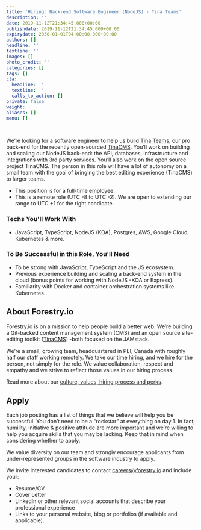 ```yaml
---
title: 'Hiring: Back-end Software Engineer (NodeJS) - Tina Teams'
description: ''
date: 2019-11-12T21:34:45.000+00:00
publishdate: 2019-11-12T21:34:45.000+00:00
expirydate: 2030-01-01T04:00:00.000+00:00
authors: []
headline: ''
textline: ''
images: []
photo_credit: ''
categories: []
tags: []
cta:
  headline: ''
  textline: ''
  calls_to_action: []
private: false
weight: 
aliases: []
menu: []

---
```

We’re looking for a software engineer to help us build [Tina Teams](https://tinacms.org/teams "Tina Teams"), our pro back-end for the recently open-sourced [TinaCMS](https://tinacms.org "TinaCMS"). You’ll work on building and scaling our NodeJS back-end: the API, databases, infrastructure and integrations with 3rd party services. You’ll also work on the open source project TinaCMS. The person in this role will have a lot of autonomy on a small team with the goal of bringing the best editing experience (TinaCMS) to larger teams.

* This position is for a full-time employee.
* This is a remote role (UTC -8 to UTC -2). We are open to extending our range to UTC +1 for the right candidate.

### Techs You'll Work With

* JavaScript, TypeScript, NodeJS (KOA), Postgres, AWS, Google Cloud, Kubernetes & more.

### To Be Successful in this Role, You'll Need

* To be strong with JavaScript, TypeScript and the JS ecosystem.
* Previous experience building and scaling a back-end system in the cloud (bonus points for working with NodeJS -KOA or Express).
* Familiarity with Docker and container orchestration systems like Kubernetes.

## About Forestry.io

Forestry.io is on a mission to help people build a better web. We’re building a Git-backed content management system (CMS) and an open source site-editing toolkit ([TinaCMS](https://tinacms.org "TinaCMS")) -both focused on the JAMstack.

We’re a small, growing team, headquartered in PEI, Canada with roughly half our staff working remotely. We take our time hiring, and we hire for the person, not simply for the role. We value collaboration, respect and empathy and we strive to reflect those values in our hiring process.

Read more about our [culture, values, hiring process and perks](https://forestry.io/careers).

## Apply

Each job posting has a list of things that we believe will help you be successful. You don’t need to be a “rockstar” at everything on day 1. In fact, humility, initiative & positive attitude are more important and we’re willing to help you acquire skills that you may be lacking. Keep that in mind when considering whether to apply.

We value diversity on our team and strongly encourage applicants from under-represented groups in the software industry to apply.

We invite interested candidates to contact [careers@forestry.io](mailto:careers@forestry.io) and include your:

* Resume/CV
* Cover Letter
* LinkedIn or other relevant social accounts that describe your professional experience
* Links to your personal website, blog or portfolios (if available and applicable).